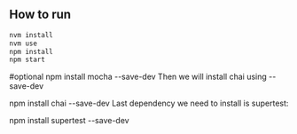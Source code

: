 ## How to run

```bash
nvm install
nvm use
npm install
npm start
```


#optional
 npm install mocha --save-dev
 Then we will install chai using --save-dev
 
 npm install chai --save-dev
 Last dependency we need to install is supertest:
 
 npm install supertest --save-dev
